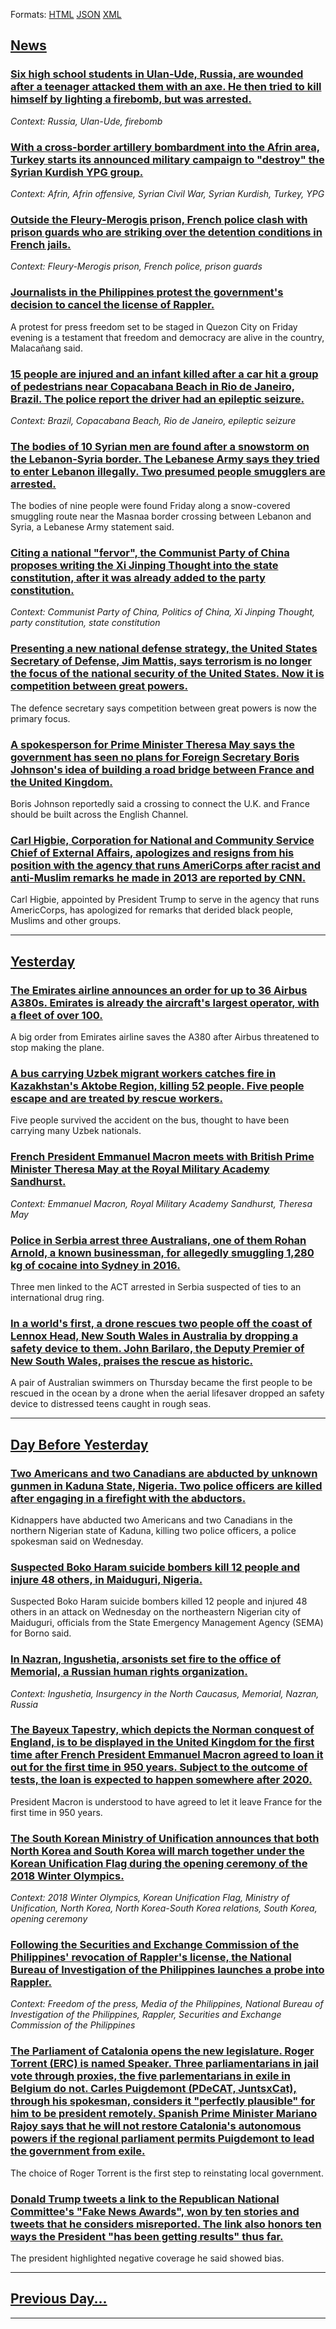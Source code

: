 
Formats: [HTML](/index.html)  [JSON](/index.json)  [XML](/index.xml)  

## [News](/news/2018/01/19/index.md)

### [Six high school students in Ulan-Ude, Russia, are wounded after a teenager attacked them with an axe. He then tried to kill himself by lighting a firebomb, but was arrested. ](/news/2018/01/19/six-high-school-students-in-ulan-ude-russia-are-wounded-after-a-teenager-attacked-them-with-an-axe-he-then-tried-to-kill-himself-by-light.md)
_Context: Russia, Ulan-Ude, firebomb_

### [With a cross-border artillery bombardment into the Afrin area, Turkey starts its announced military campaign to "destroy" the Syrian Kurdish YPG group. ](/news/2018/01/19/with-a-cross-border-artillery-bombardment-into-the-afrin-area-turkey-starts-its-announced-military-campaign-to-destroy-the-syrian-kurdish.md)
_Context: Afrin, Afrin offensive, Syrian Civil War, Syrian Kurdish, Turkey, YPG_

### [Outside the Fleury-Merogis prison, French police clash with prison guards who are striking over the detention conditions in French jails. ](/news/2018/01/19/outside-the-fleury-ma-c-rogis-prison-french-police-clash-with-prison-guards-who-are-striking-over-the-detention-conditions-in-french-jails.md)
_Context: Fleury-Merogis prison, French police, prison guards_

### [Journalists in the Philippines protest the government's decision to cancel the license of Rappler. ](/news/2018/01/19/journalists-in-the-philippines-protest-the-government-s-decision-to-cancel-the-license-of-rappler.md)
A protest for press freedom set to be staged in Quezon City on Friday evening is a testament that freedom and democracy are alive in the country, Malacañang said. 

### [15 people are injured and an infant killed after a car hit a group of pedestrians near Copacabana Beach in Rio de Janeiro, Brazil. The police report the driver had an epileptic seizure. ](/news/2018/01/19/15-people-are-injured-and-an-infant-killed-after-a-car-hit-a-group-of-pedestrians-near-copacabana-beach-in-rio-de-janeiro-brazil-the-polic.md)
_Context: Brazil, Copacabana Beach, Rio de Janeiro, epileptic seizure_

### [The bodies of 10 Syrian men are found after a snowstorm on the Lebanon-Syria border. The Lebanese Army says they tried to enter Lebanon illegally. Two presumed people smugglers are arrested. ](/news/2018/01/19/the-bodies-of-10-syrian-men-are-found-after-a-snowstorm-on-the-lebanonasyria-border-the-lebanese-army-says-they-tried-to-enter-lebanon-il.md)
The bodies of nine people were found Friday along a snow-covered smuggling route near the Masnaa border crossing between Lebanon and Syria, a Lebanese Army statement said.

### [Citing a national "fervor", the Communist Party of China proposes writing the Xi Jinping Thought into the state constitution, after it was already added to the party constitution. ](/news/2018/01/19/citing-a-national-fervor-the-communist-party-of-china-proposes-writing-the-xi-jinping-thought-into-the-state-constitution-after-it-was-a.md)
_Context: Communist Party of China, Politics of China, Xi Jinping Thought, party constitution, state constitution_

### [Presenting a new national defense strategy, the United States Secretary of Defense, Jim Mattis, says terrorism is no longer the focus of the national security of the United States. Now it is competition between great powers. ](/news/2018/01/19/presenting-a-new-national-defense-strategy-the-united-states-secretary-of-defense-jim-mattis-says-terrorism-is-no-longer-the-focus-of-the.md)
The defence secretary says competition between great powers is now the primary focus.

### [A spokesperson for Prime Minister Theresa May says the government has seen no plans for Foreign Secretary Boris Johnson's idea of building a road bridge between France and the United Kingdom. ](/news/2018/01/19/a-spokesperson-for-prime-minister-theresa-may-says-the-government-has-seen-no-plans-for-foreign-secretary-boris-johnson-s-idea-of-building-a.md)
Boris Johnson reportedly said a crossing to connect the U.K. and France should be built across the English Channel.

### [Carl Higbie, Corporation for National and Community Service Chief of External Affairs, apologizes and resigns from his position with the agency that runs AmeriCorps after racist and anti-Muslim remarks he made in 2013 are reported by CNN. ](/news/2018/01/19/carl-higbie-corporation-for-national-and-community-service-chief-of-external-affairs-apologizes-and-resigns-from-his-position-with-the-age.md)
Carl Higbie, appointed by President Trump to serve in the agency that runs AmericCorps, has apologized for remarks that derided black people, Muslims and other groups.

---

## [Yesterday](/news/2018/01/18/index.md)

### [The Emirates airline announces an order for up to 36 Airbus A380s. Emirates is already the aircraft's largest operator, with a fleet of over 100. ](/news/2018/01/18/the-emirates-airline-announces-an-order-for-up-to-36-airbus-a380s-emirates-is-already-the-aircraft-s-largest-operator-with-a-fleet-of-over.md)
A big order from Emirates airline saves the A380 after Airbus threatened to stop making the plane.

### [A bus carrying Uzbek migrant workers catches fire in Kazakhstan's Aktobe Region, killing 52 people. Five people escape and are treated by rescue workers. ](/news/2018/01/18/a-bus-carrying-uzbek-migrant-workers-catches-fire-in-kazakhstan-s-aktobe-region-killing-52-people-five-people-escape-and-are-treated-by-re.md)
Five people survived the accident on the bus, thought to have been carrying many Uzbek nationals.

### [French President Emmanuel Macron meets with British Prime Minister Theresa May at the Royal Military Academy Sandhurst. ](/news/2018/01/18/french-president-emmanuel-macron-meets-with-british-prime-minister-theresa-may-at-the-royal-military-academy-sandhurst.md)
_Context: Emmanuel Macron, Royal Military Academy Sandhurst, Theresa May_

### [Police in Serbia arrest three Australians, one of them Rohan Arnold, a known businessman, for allegedly smuggling 1,280 kg of cocaine into Sydney in 2016. ](/news/2018/01/18/police-in-serbia-arrest-three-australians-one-of-them-rohan-arnold-a-known-businessman-for-allegedly-smuggling-1-280-kg-of-cocaine-into-s.md)
Three men linked to the ACT arrested in Serbia suspected of ties to an international drug ring. 

### [In a world's first, a drone rescues two people off the coast of Lennox Head, New South Wales in Australia by dropping a safety device to them. John Barilaro, the Deputy Premier of New South Wales, praises the rescue as historic. ](/news/2018/01/18/in-a-world-s-first-a-drone-rescues-two-people-off-the-coast-of-lennox-head-new-south-wales-in-australia-by-dropping-a-safety-device-to-the.md)
A pair of Australian swimmers on Thursday became the first people to be rescued in the ocean by a drone when the aerial lifesaver dropped an safety device to distressed teens caught in rough seas.

---

## [Day Before Yesterday](/news/2018/01/17/index.md)

### [Two Americans and two Canadians are abducted by unknown gunmen in Kaduna State, Nigeria. Two police officers are killed after engaging in a firefight with the abductors. ](/news/2018/01/17/two-americans-and-two-canadians-are-abducted-by-unknown-gunmen-in-kaduna-state-nigeria-two-police-officers-are-killed-after-engaging-in-a.md)
Kidnappers have abducted two Americans and two Canadians in the northern Nigerian state of Kaduna, killing two police officers, a police spokesman said on Wednesday.

### [Suspected Boko Haram suicide bombers kill 12 people and injure 48 others, in Maiduguri, Nigeria. ](/news/2018/01/17/suspected-boko-haram-suicide-bombers-kill-12-people-and-injure-48-others-in-maiduguri-nigeria.md)
Suspected Boko Haram suicide bombers killed 12 people and injured 48 others in an attack on Wednesday on the northeastern Nigerian city of Maiduguri, officials from the State Emergency Management Agency (SEMA) for Borno said.

### [In Nazran, Ingushetia, arsonists set fire to the office of Memorial, a Russian human rights organization. ](/news/2018/01/17/in-nazran-ingushetia-arsonists-set-fire-to-the-office-of-memorial-a-russian-human-rights-organization.md)
_Context: Ingushetia, Insurgency in the North Caucasus, Memorial, Nazran, Russia_

### [The Bayeux Tapestry, which depicts the Norman conquest of England, is to be displayed in the United Kingdom for the first time after French President Emmanuel Macron agreed to loan it out for the first time in 950 years. Subject to the outcome of tests, the loan is expected to happen somewhere after 2020. ](/news/2018/01/17/the-bayeux-tapestry-which-depicts-the-norman-conquest-of-england-is-to-be-displayed-in-the-united-kingdom-for-the-first-time-after-french.md)
President Macron is understood to have agreed to let it leave France for the first time in 950 years.

### [The South Korean Ministry of Unification announces that both North Korea and South Korea will march together under the Korean Unification Flag during the opening ceremony of the 2018 Winter Olympics. ](/news/2018/01/17/the-south-korean-ministry-of-unification-announces-that-both-north-korea-and-south-korea-will-march-together-under-the-korean-unification-fl.md)
_Context: 2018 Winter Olympics, Korean Unification Flag, Ministry of Unification, North Korea, North Korea-South Korea relations, South Korea, opening ceremony_

### [Following the Securities and Exchange Commission of the Philippines' revocation of Rappler's license, the National Bureau of Investigation of the Philippines launches a probe into Rappler. ](/news/2018/01/17/following-the-securities-and-exchange-commission-of-the-philippines-revocation-of-rappler-s-license-the-national-bureau-of-investigation-o.md)
_Context: Freedom of the press, Media of the Philippines, National Bureau of Investigation of the Philippines, Rappler, Securities and Exchange Commission of the Philippines_

### [The Parliament of Catalonia opens the new legislature. Roger Torrent (ERC) is named Speaker. Three parliamentarians in jail vote through proxies, the five parlementarians in exile in Belgium do not. Carles Puigdemont (PDeCAT, JuntsxCat), through his spokesman, considers it "perfectly plausible" for him to be president remotely. Spanish Prime Minister Mariano Rajoy says that he will not restore Catalonia's autonomous powers if the regional parliament permits Puigdemont to lead the government from exile. ](/news/2018/01/17/the-parliament-of-catalonia-opens-the-new-legislature-roger-torrent-erc-is-named-speaker-three-parliamentarians-in-jail-vote-through-pro.md)
The choice of Roger Torrent is the first step to reinstating local government.

### [Donald Trump tweets a link to the Republican National Committee's "Fake News Awards", won by ten stories and tweets that he considers misreported. The link also honors ten ways the President "has been getting results" thus far. ](/news/2018/01/17/donald-trump-tweets-a-link-to-the-republican-national-committee-s-fake-news-awards-won-by-ten-stories-and-tweets-that-he-considers-misrep.md)
The president highlighted negative coverage he said showed bias.

---

## [Previous Day...](/news/2018/01/16/index.md)

---

